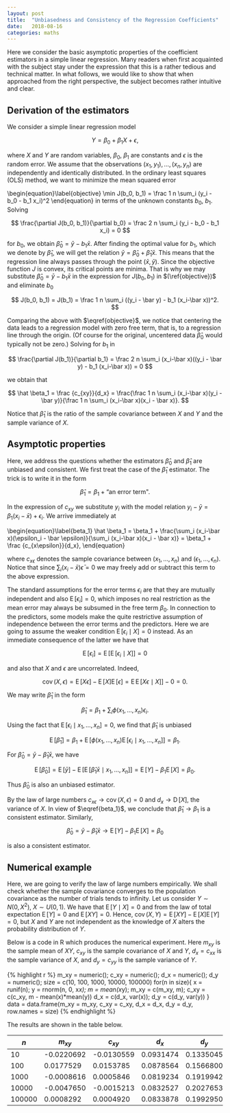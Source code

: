```yaml
---
layout: post
title:  "Unbiasedness and Consistency of the Regression Coefficients"
date:   2018-08-16
categories: maths
---
```


Here we consider the basic asymptotic properties of the coefficient estimators in a simple linear regression. Many readers when first acquainted with the subject stay under the expression that this is a rather tedious and technical matter. In what follows, we would like to show that when approached from the right perspective, the subject becomes rather intuitive and clear.  

## Derivation of the estimators

We consider a simple linear regression model

$$
  Y = \beta_0 + \beta_1 X + \epsilon,
$$

where $X$ and $Y$ are random variables, $\beta_0$, $\beta_1$ are constants and $\epsilon$ is the random error. We assume that the observations $(x_1,y_1), \dots, (x_n,y_n)$ are independently and identically distributed. In the ordinary least squares (OLS) method, we want to minimize the mean squared error

\begin{equation}\label{objective}
   \min J(b_0, b_1) = \frac 1 n \sum_i (y_i - b_0 - b_1 x_i)^2
\end{equation}
in terms of the unknown constants $b_0$, $b_1$. Solving

$$
  \frac{\partial J(b_0, b_1)}{\partial b_0} = \frac 2 n \sum_i (y_i - b_0 - b_1 x_i) = 0
$$

for $b_0$, we obtain $\hat \beta_0 = \bar y - b_1 \bar x$. After finding the optimal value for $b_1$, which we denote by $\hat \beta_1$, we will get the relation $\bar y  = \hat \beta_0 + \hat \beta_1\bar x$. This means that the regression line always passes through the point $(\bar x, \bar y)$. Since the objective function $J$ is convex, its critical points are minima. That is why we may substitute $\hat \beta_0 = \bar y - b_1 \bar x$ in the expression for $J(b_0, b_1)$ in $(\ref{objective})$ and eliminate $b_0$

$$
J(b_0, b_1) = J(b_1) = \frac 1 n \sum_i ((y_i - \bar y)  - b_1 (x_i-\bar x))^2.
$$

Comparing the above with $\eqref{objective}$, we notice that centering the data leads to a regression model with zero free term, that is, to a regression line through the origin. (Of course for the original, uncentered data $\hat\beta_0$ would typically not be zero.) Solving for $b_1$ in

$$
  \frac{\partial J(b_1)}{\partial b_1} = \frac 2 n \sum_i (x_i-\bar x)((y_i - \bar y)  - b_1 (x_i-\bar x)) = 0
$$

we obtain that

$$
   \hat \beta_1 = \frac {c_{xy}}{d_x} = \frac{\frac 1 n \sum_i (x_i-\bar x)(y_i - \bar y)}{\frac 1 n \sum_i (x_i-\bar x)(x_i - \bar x)}.
$$

Notice that $\hat \beta_1$ is the ratio of the sample covariance between $X$ and $Y$ and the sample variance of $X$.

## Asymptotic properties

Here, we address the questions whether the estimators $\hat \beta_0$ and $\hat \beta_1$ are unbiased and consistent. <!--To quantify their accuracy, we are going to compute their variance as well.--> We first treat the case of the $\hat \beta_1$ estimator. The trick is to write it in the form

$$
   \hat \beta_1 = \beta_1 + \text{``an error term"}.
$$

In the expression of $c_{xy}$ we substitute $y_i$ with the model relation $y_i - \bar y = \beta_1(x_i - \bar x) + \epsilon_i$. We arrive immediately at

\begin{equation}\label{beta_1}
   \hat \beta_1 = \beta_1 + \frac{\sum_i (x_i-\bar x)(\epsilon_i - \bar \epsilon)}{\sum_i (x_i-\bar x)(x_i - \bar x)} = \beta_1 + \frac {c_{x\epsilon}}{d_x},
\end{equation}

where $c_{x\epsilon}$ denotes the sample covariance between $(x_1,\dots, x_n)$ and $(\epsilon_1,\dots,\epsilon_n)$. Notice that since $\sum_i (x_i-\bar x)\bar \epsilon = 0$ we may freely add or subtract this term to the above expression.

The standard assumptions for the error terms $\epsilon_i$ are that they are mutually independent and also $\operatorname E[\epsilon_i] = 0$, which imposes no real restriction as the mean error may always be subsumed in the free term $\beta_0$. In connection to the predictors, some models make the quite restrictive assumption of independence between the error terms and the predictors. Here we are going to assume the weaker condition $\operatorname E[\epsilon_i \mid X] = 0$ instead.  As an immediate consequence of the latter we have that

$$
   \operatorname E[\epsilon_i] = \operatorname E [\operatorname E[\epsilon_i \mid X]] = 0
$$

and also that $X$ and $\epsilon$ are uncorrelated. Indeed,

$$
  \operatorname{cov}(X,\epsilon) = \operatorname E[X\epsilon] - \operatorname E[X]\operatorname E[\epsilon] = \operatorname E \operatorname E[X\epsilon \mid X]] - 0 = 0.
$$

We may write  $\hat \beta_1$ in the form

$$
  \hat \beta_1 = \beta_1 + \sum_i \phi(x_1,\dots, x_n )\epsilon_i.
$$

Using the fact that $\operatorname E[\epsilon_i \mid x_1,\dots, x_n] = 0$, we find that $\hat \beta_1$ is unbiased

$$
   \operatorname E[\hat \beta_1] = \beta_1 + \operatorname E [\phi(x_1,\dots, x_n )\operatorname E[\epsilon_i \mid x_1,\dots, x_n]] = \beta_1.
$$

For $\hat \beta_0 = \bar y - \hat \beta_1 \bar x$, we have

$$
  \operatorname E[\hat \beta_0] = \operatorname E[\bar y] - \operatorname E [\operatorname E[\hat \beta_1 \bar x\mid x_1,\dots, x_n]] = \operatorname E[Y] - \beta_1 \operatorname E[X] = \beta_0.
$$

Thus $\hat \beta_0$ is also an unbiased estimator.

By the law of large numbers $c_{x\epsilon} \rightarrow \operatorname{cov}(X,\epsilon)=0$ and $d_x \rightarrow \operatorname D[X]$, the variance of $X$. In view of $\eqref{beta_1}$, we conclude that $\hat \beta_1 \rightarrow \beta_1$ is a consistent estimator. Similarly,

$$
  \hat \beta_0 = \bar y - \hat \beta_1 \bar x \rightarrow \operatorname E[Y] - \beta_1 \operatorname E[X] = \beta_0
$$

is also a consistent estimator.


## Numerical example

Here, we are going to verify the law of large numbers empirically. We shall check whether the sample covariance converges to the population covariance as the number of trials tends to infinity. Let us consider $Y \sim N(0, X^2)$, $X \sim U(0,1)$. We have that $\operatorname E[Y\mid X] =0$ and from the law of total expectation $\operatorname E[Y] = 0$ and $\operatorname E[XY] = 0$. Hence, $\operatorname{cov}(X,Y)= \operatorname E[XY] - \operatorname E[X]\operatorname E[Y] = 0$, but $X$ and $Y$ are not independent as the knowledge of $X$ alters the probability distribution of $Y$.

Below is a code in R which produces the numerical experiment. Here $m_{xy}$ is the sample mean of $XY$, $c_{xy}$ is the sample covariance of $X$ and $Y$, $d_x = c_{xx}$ is the sample variance of $X$, and  $d_y = c_{yy}$ is the sample variance of $Y$.

{% highlight r %}
m_xy = numeric(); c_xy = numeric(); d_x = numeric(); d_y = numeric();
size = c(10, 100, 1000, 10000, 100000)
for(n in size){
  x = runif(n); y = rnorm(n, 0, x*x);
  m = mean(x*y); m_xy = c(m_xy, m);
  c_xy = c(c_xy, m - mean(x)*mean(y))
  d_x = c(d_x, var(x)); d_y = c(d_y, var(y))
}
data = data.frame(m_xy = m_xy, c_xy = c_xy, d_x = d_x, d_y = d_y, row.names = size)
{% endhighlight %}

The results are shown in the table below.

|$n$  | $m_{xy}$      | $c_{xy}$      | $d_x$       | $d_y$       |
|--------	|-------------	|-------------	|------------	|------------	|
| 10 	|  -0.0220692 	|  -0.0130559 	|  0.0931474 	|  0.1335045 	|
| 100 	|  0.0177529 	|  0.0153785 	|  0.0878564 	|  0.1566800 	|
| 1000 	|  -0.0008616 	|  0.0005846 	|  0.0819234 	|  0.1919942 	|
| 10000 	|  -0.0047650 	|  -0.0015213 	|  0.0832527 	|  0.2027653 	|
| 100000 	|  0.0008292 	|  0.0004920 	|  0.0833878 	|  0.1992950 	|
